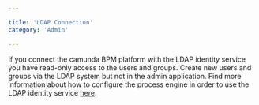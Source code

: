 ```yaml
---

title: 'LDAP Connection'
category: 'Admin'

---
```


If you connect the camunda BPM platform with the LDAP identity service you have read-only access to the users and groups. Create new users and groups via the LDAP system but not in the admin application. Find more information about how to configure the process engine in order to use the LDAP identity service [here](ref:#process-engine-identity-service-the-ldap-identity-service).
